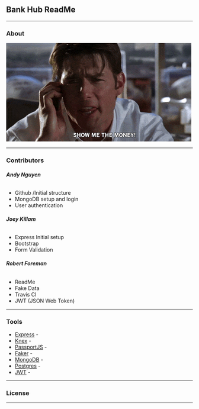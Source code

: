 ## Bank Hub ReadMe
___
### About
![alt text](SMTM.gif)
___


### Contributors
###### **Andy Nguyen**
- Github /Initial structure
- MongoDB setup and login
- User authentication


###### **Joey Killam**
- Express Initial setup
- Bootstrap
- Form Validation

###### **Robert Foreman**
- ReadMe
- Fake Data
- Travis CI
- JWT (JSON Web Token)

___

### Tools
- [Express](https://www.expressjs.com/) -
- [Knex](http://knexjs.org/) -
- [PassportJS](http://www.passportjs.org/) -
- [Faker](https://www.npmjs.com/package/faker) -
- [MongoDB](https://www.mongodb.com/) -
- [Postgres](https://www.postgresql.org/) -
- [JWT](https://jwt.io/introduction/) - 


___ 

###  License

___ 
